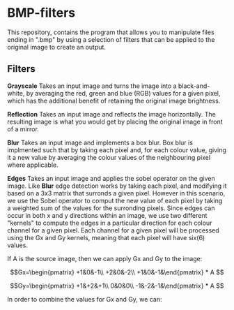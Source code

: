 # BMP-filters

This repository, contains the program that allows you to manipulate files ending in ".bmp" by using a selection of filters that can be applied to the original image to create an output.

## Filters

**Grayscale** Takes an input image and turns the image into a black-and-white, by averaging the red, green and blue (RGB) values for a given pixel, which has the additional benefit of retaining the original image brightness.

**Reflection** Takes an input image and reflects the image horizontally. The resulting image is what you would get by placing the original image in front of a mirror.

**Blur** Takes an input image and implements a box blur. Box blur is implmented such that by taking each pixel and, for each colour value, giving it a new value by averaging the colour values of the neighbouring pixel where applicable.

**Edges** Takes an input image and applies the sobel operator on the given image. Like **Blur** edge detection works by taking each pixel, and modifying it based on a 3x3 matrix that surronds a given pixel. However in this scenario, we use the Sobel operator to comput the new value of each pixel by taking a weighted sum of the values for the surronding pixels. Since edges can occur in both x and y directions within an image, we use two different "kernels" to compute the edges in a particular direction for each colour channel for a given pixel. Each channel for a given pixel will be processed using the Gx and Gy kernels, meaning that each pixel will have six(6) values. 

If A is the source image, then we can apply Gx and Gy to the image: 

$$Gx=\begin{pmatrix}
+1&0&-1\\
+2&0&-2\\
+1&0&-1&\end{pmatrix} * A $$

$$Gy=\begin{pmatrix}
+1&+2&+1\\
 0&0&0\\
-1&-2&-1&\end{pmatrix} * A $$

In order to combine the values for Gx and Gy, we can: 
